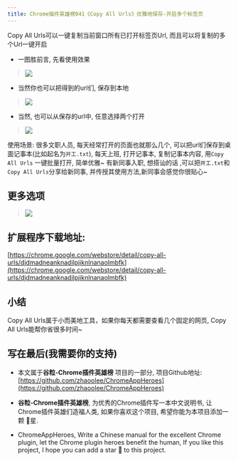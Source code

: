 ```yaml
---
title: Chrome插件英雄榜041《Copy All Urls》优雅地保存-开启多个标签页
---
```


Copy All Urls可以一键复制当前窗口所有已打开标签页Url, 而且可以将复制的多个Url一键开启

- 一图胜前言, 先看使用效果

> ![](https://v2fy.com/asset/041_copy_all_urls/7426231bb2014e0884e03e3f0d3b5464.gif)

- 当然你也可以把得到的url们, 保存到本地

> ![](https://v2fy.com/asset/041_copy_all_urls/abb64d7076014e34a4b81377bef1ec1b.gif)

- 当然, 也可以从保存的url中, 任意选择两个打开
> ![](https://v2fy.com/asset/041_copy_all_urls/0f38c4f78b6f4b468c5f27d99cc00c77.gif)

使用场景: 很多文职人员, 每天经常打开的页面也就那么几个, 可以把url们保存到桌面记事本(比如起名为`开工.txt`), 每天上班, 打开记事本, 复制记事本内容, 用`Copy All Urls` 一键批量打开, 简单优雅~ 有新同事入职, 想搭讪的话 ,可以把`开工.txt`和`Copy All Urls`分享给新同事, 并传授其使用方法,新同事会感觉你很贴心~

## 更多选项


> ![](https://v2fy.com/asset/041_copy_all_urls/c14833d8d02a4be680a6cd2752257b8c.png)


## 扩展程序下载地址:

[https://chrome.google.com/webstore/detail/copy-all-urls/djdmadneanknadilpjiknlnanaolmbfk](https://chrome.google.com/webstore/detail/copy-all-urls/djdmadneanknadilpjiknlnanaolmbfk)


## 小结

Copy All Urls属于小而美地工具，如果你每天都需要查看几个固定的网页, Copy All Urls能帮你省很多时间~



## 写在最后(我需要你的支持)

- 本文属于**谷粒-Chrome插件英雄榜** 项目的一部分, 项目Github地址: [https://github.com/zhaoolee/ChromeAppHeroes](https://github.com/zhaoolee/ChromeAppHeroes)

- **谷粒-Chrome插件英雄榜**, 为优秀的Chrome插件写一本中文说明书, 让Chrome插件英雄们造福人类, 如果你喜欢这个项目, 希望你能为本项目添加一颗 🌟星.

- ChromeAppHeroes, Write a Chinese manual for the excellent Chrome plugin, let the Chrome plugin heroes benefit the human, If you like this project, I hope you can add a star 🌟 to this project.
